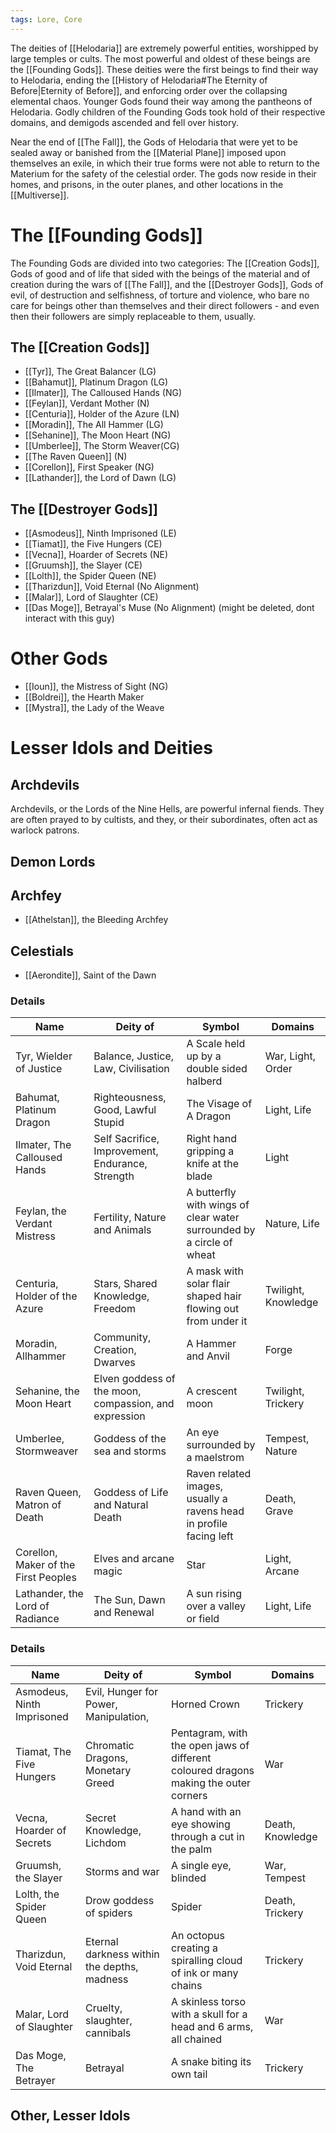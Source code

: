 ```yaml
---
tags: Lore, Core
---
```

The deities of [[Helodaria]] are extremely powerful entities, worshipped by large temples or cults. The most powerful and oldest of these beings are the [[Founding Gods]]. These deities were the first beings to find their way to Helodaria, ending the [[History of Helodaria#The Eternity of Before|Eternity of Before]], and enforcing order over the collapsing elemental chaos. Younger Gods found their way among the pantheons of Helodaria. Godly children of the Founding Gods took hold of their respective domains, and demigods ascended and fell over history.

Near the end of [[The Fall]], the Gods of Helodaria that were yet to be sealed away or banished from the [[Material Plane]] imposed upon themselves an exile, in which their true forms were not able to return to the Materium for the safety of the celestial order. The gods now reside in their homes, and prisons, in the outer planes, and other locations in the [[Multiverse]].
# The [[Founding Gods]]
The Founding Gods are divided into two categories: The [[Creation Gods]], Gods of good and of life that sided with the beings of the material and of creation during the wars of [[The Fall]], and the [[Destroyer Gods]], Gods of evil, of destruction and selfishness, of torture and violence, who bare no care for beings other than themselves and their direct followers - and even then their followers are simply replaceable to them, usually.
## The [[Creation Gods]]
- [[Tyr]], The Great Balancer (LG)
- [[Bahamut]], Platinum Dragon (LG)
- [[Ilmater]], The Calloused Hands (NG)
- [[Feylan]], Verdant Mother (N)
- [[Centuria]], Holder of the Azure (LN)
- [[Moradin]], The All Hammer (LG)
- [[Sehanine]], The Moon Heart (NG)
- [[Umberlee]], The Storm Weaver(CG)
- [[The Raven Queen]] (N)
- [[Corellon]], First Speaker (NG)
- [[Lathander]], the Lord of Dawn (LG)
## The [[Destroyer Gods]]
- [[Asmodeus]], Ninth Imprisoned (LE)
- [[Tiamat]], the Five Hungers (CE)
- [[Vecna]], Hoarder of Secrets (NE)
- [[Gruumsh]], the Slayer (CE)
- [[Lolth]], the Spider Queen (NE)
- [[Tharizdun]], Void Eternal (No Alignment)
- [[Malar]], Lord of Slaughter (CE)
- [[Das Moge]], Betrayal's Muse (No Alignment) (might be deleted, dont interact with this guy)
# Other Gods
- [[Ioun]], the Mistress of Sight (NG)
- [[Boldrei]], the Hearth Maker
- [[Mystra]], the Lady of the Weave
# Lesser Idols and Deities
## Archdevils
Archdevils, or the Lords of the Nine Hells, are powerful infernal fiends. They are often prayed to by cultists, and they, or their subordinates, often act as warlock patrons.
## Demon Lords
## Archfey
- [[Athelstan]], the Bleeding Archfey
## Celestials
- [[Aerondite]], Saint of the Dawn
### Details
|  Name | Deity of  | Symbol  | Domains  |
|---|---|---|---|
|Tyr, Wielder of Justice|Balance, Justice, Law, Civilisation|A Scale held up by a double sided halberd|War, Light, Order|
|Bahumat, Platinum Dragon|Righteousness, Good, Lawful Stupid|The Visage of A Dragon|Light, Life|
|Ilmater, The Calloused Hands|Self Sacrifice, Improvement, Endurance, Strength|Right hand gripping a knife at the blade|Light|
|Feylan, the Verdant Mistress|Fertility, Nature and Animals|A butterfly with wings of clear water surrounded by a circle of wheat|Nature, Life|
|Centuria, Holder of the Azure|Stars, Shared Knowledge, Freedom|A mask with solar flair shaped hair flowing out from under it|Twilight, Knowledge|
|Moradin, Allhammer|Community, Creation, Dwarves|A Hammer and Anvil|Forge|
|Sehanine, the Moon Heart|Elven goddess of the moon, compassion, and expression|A crescent moon|Twilight, Trickery|
|Umberlee, Stormweaver|Goddess of the sea and storms|An eye surrounded by a maelstrom|Tempest, Nature|
|Raven Queen, Matron of Death|Goddess of Life and Natural Death|Raven related images, usually a ravens head in profile facing left|Death, Grave|
|Corellon, Maker of the First Peoples|Elves and arcane magic|Star|Light, Arcane|
|Lathander, the Lord of Radiance|The Sun, Dawn and Renewal|A sun rising over a valley or field|Light, Life|

### Details
|Name|Deity of|Symbol|Domains|
|---|---|---|---|
|Asmodeus, Ninth Imprisoned|Evil, Hunger for Power, Manipulation,|Horned Crown|Trickery|
|Tiamat, The Five Hungers|Chromatic Dragons, Monetary Greed|Pentagram, with the open jaws of different coloured dragons making the outer corners|War|
|Vecna, Hoarder of Secrets|Secret Knowledge, Lichdom|A hand with an eye showing through a cut in the palm|Death, Knowledge|
|Gruumsh, the Slayer|Storms and war|A single eye, blinded|War, Tempest|
|Lolth, the Spider Queen|Drow goddess of spiders|Spider|Death, Trickery|
|Tharizdun, Void Eternal|Eternal darkness within the depths, madness|An octopus creating a spiralling cloud of ink or many chains|Trickery|
|Malar, Lord of Slaughter|Cruelty, slaughter, cannibals|A skinless torso with a skull for a head and 6 arms, all chained|War|
|Das Moge, The Betrayer|Betrayal|A snake biting its own tail|Trickery|
## Other, Lesser Idols 

